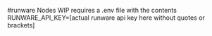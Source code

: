 #runware Nodes WIP
requires a .env file with the contents RUNWARE_API_KEY=[actual runware api key here without quotes or brackets]
